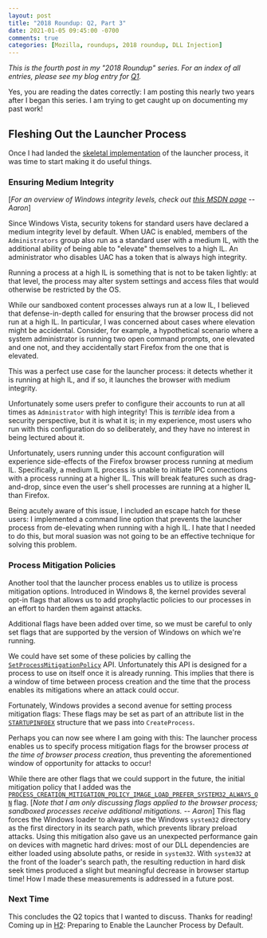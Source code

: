 ```yaml
---
layout: post
title: "2018 Roundup: Q2, Part 3"
date: 2021-01-05 09:45:00 -0700
comments: true
categories: [Mozilla, roundups, 2018 roundup, DLL Injection]
---
```

*This is the fourth post in my "2018 Roundup" series. For an index of all entries, please see my 
blog entry for [Q1](https://dblohm7.ca/blog/2019/01/18/2018-roundup-q1/).*

Yes, you are reading the dates correctly: I am posting this nearly two years after I began this series. 
I am trying to get caught up on documenting my past work!

Fleshing Out the Launcher Process
---------------------------------

Once I had landed the [skeletal implementation](https://dblohm7.ca/blog/2021/01/04/2018-roundup-q2-part2/) 
of the launcher process, it was time to start making it do useful things.

### Ensuring Medium Integrity
[*For an overview of Windows integrity levels, check out [this MSDN page](https://docs.microsoft.com/en-us/windows/win32/secauthz/mandatory-integrity-control) -- Aaron*]

Since Windows Vista, security tokens for standard users have declared a medium integrity level by default.
When UAC is enabled, members of the `Administrators` group also run as a standard user with a medium IL, with 
the additional ability of being able to "elevate" themselves to a high IL. An administrator who disables UAC 
has a token that is always high integrity.

Running a process at a high IL is something that is not to be taken lightly: at that level, the process may 
alter system settings and access files that would otherwise be restricted by the OS.

While our sandboxed content processes always run at a low IL, I believed that defense-in-depth called for ensuring 
that the browser process did not run at a high IL. In particular, I was concerned about cases where elevation
might be accidental. Consider, for example, a hypothetical scenario where a system administrator is running two
open command prompts, one elevated and one not, and they accidentally start Firefox from the one that is elevated.

This was a perfect use case for the launcher process: it detects whether it is running at high IL, and if so, 
it launches the browser with medium integrity.

Unfortunately some users prefer to configure their accounts to run at all times as `Administrator` with high integrity! 
This is *terrible* idea from a security perspective, but it is what it is; in my experience, most users who 
run with this configuration do so deliberately, and they have no interest in being lectured about it.

Unfortunately, users running under this account configuration will experience side-effects of the Firefox browser 
process running at medium IL. Specifically, a medium IL process is unable to initiate IPC connections with a process 
running at a higher IL. This will break features such as drag-and-drop, since even the user's shell processes are running 
at a higher IL than Firefox.

Being acutely aware of this issue, I included an escape hatch for these users: I implemented a command line option 
that prevents the launcher process from de-elevating when running with a high IL. I hate that I needed to do this, 
but moral suasion was not going to be an effective technique for solving this problem.

### Process Mitigation Policies

Another tool that the launcher process enables us to utilize is process mitigation options. Introduced in Windows 8, 
the kernel provides several opt-in flags that allows us to add prophylactic policies to our processes in an effort to 
harden them against attacks.

Additional flags have been added over time, so we must be careful to only set flags that are supported by the version 
of Windows on which we're running.

We could have set some of these policies by calling the 
[`SetProcessMitigationPolicy`](https://docs.microsoft.com/en-us/windows/win32/api/processthreadsapi/nf-processthreadsapi-setprocessmitigationpolicy) API. 
Unfortunately this API is designed for a process to use on itself once it is already running. This implies that there 
is a window of time between process creation and the time that the process enables its mitigations where an attack could occur.

Fortunately, Windows provides a second avenue for setting process mitigation flags: These flags may be set as part of 
an attribute list in the [`STARTUPINFOEX`](https://docs.microsoft.com/en-us/windows/win32/api/winbase/ns-winbase-startupinfoexw) 
structure that we pass into `CreateProcess`.

Perhaps you can now see where I am going with this: The launcher process enables us to specify process mitigation flags 
for the browser process *at the time of browser process creation*, thus preventing the aforementioned window of opportunity 
for attacks to occur!

While there are other flags that we could support in the future, the initial mitigation policy that I added was the 
[`PROCESS_CREATION_MITIGATION_POLICY_IMAGE_LOAD_PREFER_SYSTEM32_ALWAYS_ON`](https://docs.microsoft.com/en-us/windows/win32/api/processthreadsapi/nf-processthreadsapi-updateprocthreadattribute) 
flag. [*Note that I am only discussing flags applied to the browser process; sandboxed processes receive additional mitigations. -- Aaron*] 
This flag forces the Windows loader to always use the Windows `system32` directory as the first directory in its search path, 
which prevents library preload attacks. Using this mitigation also gave us an unexpected performance gain on devices with 
magnetic hard drives: most of our DLL dependencies are either loaded using absolute paths, or reside in `system32`. With 
`system32` at the front of the loader's search path, the resulting reduction in hard disk seek times produced a slight but 
meaningful decrease in browser startup time! How I made these measurements is addressed in a future post.

### Next Time
This concludes the Q2 topics that I wanted to discuss. Thanks for reading! Coming up in [H2](https://dblohm7.ca/blog/2021/02/24/2018-roundup-h2/): Preparing to Enable the Launcher Process by Default.
